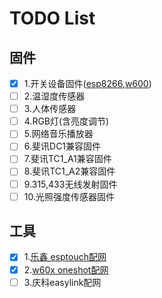 #  TODO List

## 固件 
- [x] 1.开关设备固件([esp8266](https://github.com/iotdevice/esp8266-switch "esp8266"),[w600](https://github.com/iotdevice/w600-switch "w600"))  
- [ ] 2.温湿度传感器 
- [ ] 3.人体传感器 
- [ ] 4.RGB灯(含亮度调节) 
- [ ] 5.网络音乐播放器 
- [ ] 6.斐讯DC1兼容固件 
- [ ] 7.斐讯TC1_A1兼容固件 
- [ ] 8.斐讯TC1_A2兼容固件 
- [ ] 9.315,433无线发射固件 
- [ ] 10.光照强度传感器固件

## 工具 
- [x] 1.[乐鑫 esptouch配网](https://github.com/iotdevice/flutter_smartconfig "esptouch")
- [x] 2.[w60x oneshot配网](https://github.com/iotdevice/flutter_oneshot "oneshot")
- [ ] 3.庆科easylink配网 